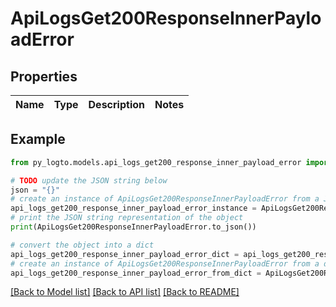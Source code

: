 # ApiLogsGet200ResponseInnerPayloadError


## Properties

Name | Type | Description | Notes
------------ | ------------- | ------------- | -------------

## Example

```python
from py_logto.models.api_logs_get200_response_inner_payload_error import ApiLogsGet200ResponseInnerPayloadError

# TODO update the JSON string below
json = "{}"
# create an instance of ApiLogsGet200ResponseInnerPayloadError from a JSON string
api_logs_get200_response_inner_payload_error_instance = ApiLogsGet200ResponseInnerPayloadError.from_json(json)
# print the JSON string representation of the object
print(ApiLogsGet200ResponseInnerPayloadError.to_json())

# convert the object into a dict
api_logs_get200_response_inner_payload_error_dict = api_logs_get200_response_inner_payload_error_instance.to_dict()
# create an instance of ApiLogsGet200ResponseInnerPayloadError from a dict
api_logs_get200_response_inner_payload_error_from_dict = ApiLogsGet200ResponseInnerPayloadError.from_dict(api_logs_get200_response_inner_payload_error_dict)
```
[[Back to Model list]](../README.md#documentation-for-models) [[Back to API list]](../README.md#documentation-for-api-endpoints) [[Back to README]](../README.md)


